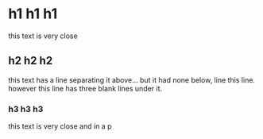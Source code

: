# **h1** h1 h1

this text is very close

## **h2** h2 h2

this text has a line separating it above...
but it had none below, line this line.
however this line has three blank lines under it.

### **h3** h3 h3

this text is very close and in a p
